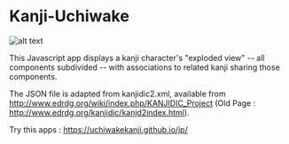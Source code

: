 # Kanji-Uchiwake

![alt text](https://github.com/uchiwakekanji/jp/tree/main/html/local-resources/images/capture-app.webp?raw=true)

This Javascript app displays a kanji character's "exploded view" -- all components subdivided -- with associations to related kanji sharing those components.

The JSON file is adapted from kanjidic2.xml, available from http://www.edrdg.org/wiki/index.php/KANJIDIC_Project (Old Page : http://www.edrdg.org/kanjidic/kanjd2index.html).

Try this apps : https://uchiwakekanji.github.io/jp/